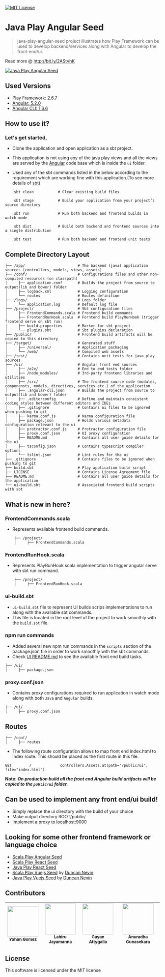 [![MIT License][license-badge]][LICENSE]

# Java Play Angular Seed

> java-play-angular-seed project illustrates how Play Framework can be used to develop backend/services along with Angular to develop the front-end/ui. 

Read more @ http://bit.ly/2AStvhK

[![Java Play Angular Seed](https://github.com/yohangz/java-play-angular-seed/blob/master/angular.png)](http://bit.ly/2AStvhK)

## Used Versions

* [Play Framework: 2.6.7](https://www.playframework.com/documentation/2.6.x/Home)
* [Angular: 5.2.0](https://angular.io/)
* [Angular CLI: 1.6.6](https://cli.angular.io/)

## How to use it?

### Let's get started,

* Clone the application and open application as a sbt project.

* This application is not using any of the java play views and all the views are served by the [Angular](https://angular.io/) code base which is inside the `ui` folder.

* Used any of the sbt commands listed in the below according to the requirement which are working fine with this application.(To see more details of [sbt](http://www.scala-sbt.org/))

``` 
    sbt clean           # Clear existing build files
    
    sbt stage           # Build your application from your project’s source directory
    
    sbt run             # Run both backend and frontend builds in watch mode
    
    sbt dist            # Build both backend and frontend sources into a single distribution
    
    sbt test            # Run both backend and frontend unit tests 
```

## Complete Directory Layout

```
├── /app/                        # The backend (java) application sources (controllers, models, views, assets)
├── /conf/                       # Configurations files and other non-compiled resources (on classpath)
│     ├── application.conf       # Builds the project from source to output(lib and bower) folder
│     ├── logback.xml            # Logging configuration
│     └── routes                 # Routes definition
├── /logs/                       # Logs folder
│     └── application.log        # Default log file
├── /project/                    # Sbt configuration files
│     ├── FrontendCommands.scala # Frontend build commands
│     ├── FrontendRunHook.scala  # Forntend build PlayRunHook (trigger frontend serve on sbt run)
│     ├── build.properties       # Marker for sbt project 
│     └── plugins.sbt            # Sbt plugins declaration
├── /public/                     # Frontend build artifacts will be copied to this directory
├── /target/                     # Generated stuff
│     ├── /universal/            # Application packaging
│     └── /web/                  # Compiled web assets
├── /test/                       # Contains unit tests for java play sources
├── /ui/                         # Angular front end sources
│     ├── /e2e/                  # End to end tests folder
│     ├── /node_modules/         # 3rd-party frontend libraries and utilities
│     ├── /src/                  # The frontend source code (modules, componensts, models, directives, services etc.) of the application
│     ├── .angular-cli.json      # Builds the project from source to output(lib and bower) folder
│     ├── .editorconfig          # Define and maintain consistent coding styles between different editors and IDEs
│     ├── .gitignore             # Contains ui files to be ignored when pushing to git
│     ├── karma.conf.js          # Karma configuration file
│     ├── package.json           # Holds various metadata configuration relevant to the ui
│     ├── protractor.conf.js     # Protractor configuration file
│     ├── proxy.conf.json        # UI proxy configuration
│     ├── README.md              # Contains all user guide details for the ui
│     ├── tsconfig.json          # Contains typescript compiler options
│     └── tslint.json            # Lint rules for the ui
├── .gitignore                   # Contains files to be ignored when pushing to git
├── build.sbt                    # Play application build script
├── LICENSE                      # Contains License Agreement file
├── README.md                    # Contains all user guide details for the application
└── ui-build.sbt                 # Associated frontend build scripts with sbt
```

## What is new in here?

### FrontendCommands.scala

* Represents available frontend build commands.

```
    ├── /project/
    │     ├── FrontendCommands.scala
```


### FrontendRunHook.scala

* Represents PlayRunHook scala implementation to trigger angular serve with sbt run command.

```
    ├── /project/                   
    │     ├── FrontendRunHook.scala
```

### ui-build.sbt

* `ui-build.sbt` file to represent UI builds scrips implementations to run along with the available sbt commands.
* This file is located in the root level of the project to work smoothly with the `build.sbt` file.

### npm run commands

* Added several new npm run commands in the `scripts` section of the package.json file in order to work smoothly with the sbt commands.
* Check [UI README.md](./ui/README.md) to see the available front end build tasks.

```
├── /ui/                       
│     ├── package.json          
```

### proxy.conf.json

* Contains proxy configurations required to run application in watch mode along with both `Java` and `Angular` builds.

```
├── /ui/                       
│     ├── proxy.conf.json          
```
  
## Routes

```
├── /conf/      
│     ├── routes 
```

* The following route configuration allows to map front end index.html to index route. This should be placed as the first route in this file.

```
GET        /             controllers.Assets.at(path="/public/ui", file="index.html")
```

**Note: _On production build all the front end Angular build artifacts will be copied to the `public/ui` folder._**

## Can be used to implement any front end/ui build!

* Simply replace the ui directory with the build of your choice
* Make output directory ROOT/public/
* Implement a proxy to localhost:9000

## Looking for some other frontend framework or language choice

* [Scala Play Angular Seed](https://github.com/yohangz/scala-play-angular-seed)
* [Scala Play React Seed](https://github.com/yohangz/scala-play-react-seed)
* [Java Play React Seed](https://github.com/yohangz/java-play-react-seed)
* [Scala Play Vuejs Seed](https://github.com/duncannevin/scala-play-vue-seed) by [Duncan Nevin](https://github.com/duncannevin)
* [Java Play Vuejs Seed](https://github.com/duncannevin/java-play-vue-seed) by [Duncan Nevin](https://github.com/duncannevin)

## Contributors

<!-- ALL-CONTRIBUTORS-LIST:START - Do not remove or modify this section -->
|[<img src="https://avatars2.githubusercontent.com/u/5279079?s=400&v=4" width="100px;"/><br /><sub>Yohan Gomez</sub>][yohan-profile]| [<img src="https://avatars2.githubusercontent.com/u/6312524?s=400&u=efc9267c6f903c379fafaaf7b3b0d9a939474c01&v=4" width="100px;"/><br /><sub>Lahiru Jayamanna</sub>][lahiru-profile]<br />| [<img src="https://avatars0.githubusercontent.com/u/3881403?s=400&v=4" width="100px;"/><br /><sub>Gayan Attygalla</sub>](https://github.com/Arty26)| [<img src="https://avatars0.githubusercontent.com/u/24251976?s=400&v=4" width="100px;"/><br /><sub>Anuradha Gunasekara</sub>][anuradha-profile]|
| :---: | :---: | :---: | :---: |
<!-- ALL-CONTRIBUTORS-LIST:END -->

## License

This software is licensed under the MIT license

[license-badge]: http://img.shields.io/badge/license-MIT-blue.svg?style=flat
[license]: https://github.com/yohangz/java-play-angular-seed/blob/master/LICENSE

[yohan-profile]: https://github.com/yohangz
[lahiru-profile]: https://github.com/lahiruz
[gayan-profile]: https://github.com/Arty26
[anuradha-profile]: https://github.com/sanuradhag